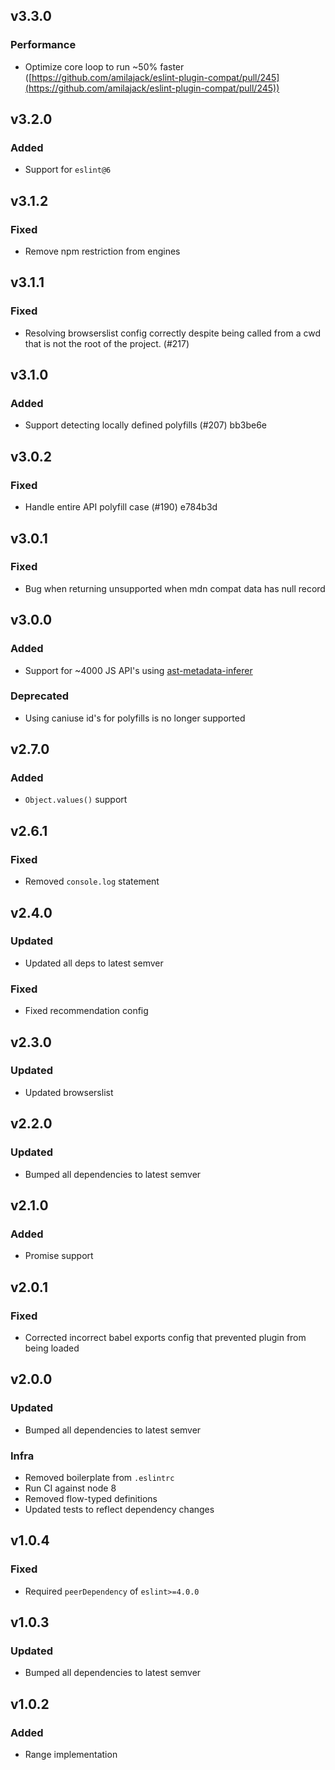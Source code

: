 ## v3.3.0
### Performance
- Optimize core loop to run ~50% faster ([https://github.com/amilajack/eslint-plugin-compat/pull/245](https://github.com/amilajack/eslint-plugin-compat/pull/245))

## v3.2.0
### Added
- Support for `eslint@6`

## v3.1.2
### Fixed
- Remove npm restriction from engines

## v3.1.1
### Fixed
- Resolving browserslist config correctly despite being called from a cwd that is not the root of the project. (#217)

## v3.1.0
### Added
- Support detecting locally defined polyfills (#207)  bb3be6e

## v3.0.2
### Fixed
- Handle entire API polyfill case (#190)  e784b3d

## v3.0.1
### Fixed
- Bug when returning unsupported when mdn compat data has null record

## v3.0.0
### Added
- Support for ~4000 JS API's using [ast-metadata-inferer](https://github.com/amilajack/ast-metadata-inferer)

### Deprecated
- Using caniuse id's for polyfills is no longer supported

## v2.7.0
### Added
- `Object.values()` support

## v2.6.1
### Fixed
- Removed `console.log` statement

## v2.4.0
### Updated
- Updated all deps to latest semver
### Fixed
- Fixed recommendation config

## v2.3.0
### Updated
- Updated browserslist

## v2.2.0
### Updated
- Bumped all dependencies to latest semver

## v2.1.0
### Added
- Promise support

## v2.0.1
### Fixed
- Corrected incorrect babel exports config that prevented plugin from being loaded

## v2.0.0
### Updated
- Bumped all dependencies to latest semver
### Infra
- Removed boilerplate from `.eslintrc`
- Run CI against node 8
- Removed flow-typed definitions
- Updated tests to reflect dependency changes

## v1.0.4
### Fixed
- Required `peerDependency` of `eslint>=4.0.0`

## v1.0.3
### Updated
- Bumped all dependencies to latest semver

## v1.0.2
### Added
- Range implementation
